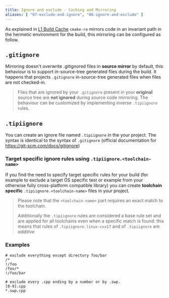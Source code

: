 ```yaml
---
title: Ignore and exclude - Caching and Mirroring
aliases: [ "07-exclude-and-ignore", "08-ignore-and-exclude" ]
---
```

As explained in [L1 Build Cache](./0360-build-cache.md) `cmake-re` mirrors code in an invariant path in the hermetic environment for the build, this mirroring can be configured as follow. 

## `.gitignore`
Mirroring doesn't overwrite .gitignored files in **source mirror** by default, this behaviour is to support in-source-tree generated files during the build.
It happens that projects `.gitignore` in-source-tree generated files when files are not checked-in. 

> Files that are ignored by your `.gitignore` present in your **original** source tree are **not ignored** during source code mirroring.
The behaviour can be customized by implementing inverse `.tipiignore` rules.


## `.tipiignore`
You can create an ignore file named `.tipiignore` in the your project.
The syntax is identical to the syntax of `.gitignore` (official documentation for https://git-scm.com/docs/gitignore)

### Target specific ignore rules using `.tipiignore.<toolchain-name>`

If you find the need to specify target specific rules for your build (for example to exclude a target OS specific test or example from your otherwise
fully cross-platform compatible library) you can create **toolchain specific** `.tipiignore.<toolchain-name>` files in your project.

> Please note that the `<toolchain-name>` part requires an exact match to the toolchain.
>
> Additionally the `.tipiignore` rules are considered a base rule set and are applied for all toolchains even when a specific match is found:
> this means that rules of  `.tipiignore.linux-cxx17` and of `.tipiignore` are *additive*

### Examples

```gitignore
# exclude everything except directory foo/bar
/*
!/foo
/foo/*
!/foo/bar
```

```gitignore
# exclude every .cpp ending by a number or by .swp.
[0-9].cpp
*.swp.cpp
```
